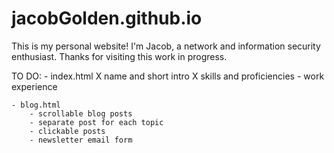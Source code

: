 # jacobGolden.github.io

This is my personal website! I'm Jacob, a network and information security enthusiast. Thanks for visiting this work in progress.

TO DO:
    - index.html
        X name and short intro
        X skills and proficiencies
        - work experience
        
    - blog.html
        - scrollable blog posts
        - separate post for each topic
        - clickable posts
        - newsletter email form

